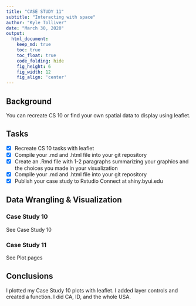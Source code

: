 ```yaml
---
title: "CASE STUDY 11"
subtitle: "Interacting with space"
author: "Kyle Tolliver"
date: "March 30, 2020"
output:
  html_document:  
    keep_md: true
    toc: true
    toc_float: true
    code_folding: hide
    fig_height: 6
    fig_width: 12
    fig_align: 'center'
---
```




## Background

You can recreate CS 10 or find your own spatial data to display using leaflet.

## Tasks 

* [X] Recreate CS 10 tasks with leaflet
* [X] Compile your .md and .html file into your git repository
* [X] Create an .Rmd file with 1-2 paragraphs summarizing your graphics and the choices you made in your visualization
* [X] Compile your .md and .html file into your git repository
* [X] Publish your case study to Rstudio Connect at shiny.byui.edu

## Data Wrangling & Visualization

### Case Study 10

See Case Study 10

### Case Study 11

See Plot pages

## Conclusions

I plotted my Case Study 10 plots with leaflet. I added layer controls and created a function. I did CA, ID, and the whole USA.
